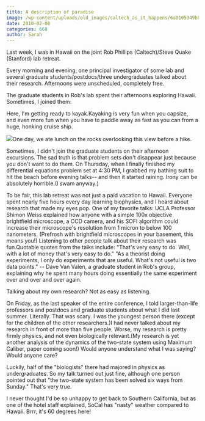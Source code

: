 ```yaml
---
title: A description of paradise
image: /wp-content/uploads/old_images/caltech_as_it_happens/6a0105349b8251970b01287772a320970c.jpg
date: 2010-02-08
categories: 668
author: Sarah
---
```



Last week, I was in Hawaii on the joint Rob Phillips
(Caltech)/Steve Quake (Stanford) lab retreat.

Every morning and evening, one principal investigator of some lab and
several graduate students/postdocs/three undergraduates talked about their
research. Afternoons were unscheduled,
completely free.

The graduate students in Rob's lab spent their afternoons
exploring Hawaii. Sometimes, I joined
them:

Here, I'm getting ready to kayak.Kayaking
is very fun when you capsize, and even more fun when you have to paddle away as fast as you can from a huge, honking cruise ship.


![](/old_images/caltech_as_it_happens/6a0105349b8251970b012877795856970c.jpg)One day, we ate lunch on the rocks overlooking this view before a hike.

Sometimes, I didn't join the graduate students on their
afternoon excursions. The sad truth is
that problem sets don't disappear just because you don't want to do them. On Thursday, when I finally finished my
differential equations problem set at 4:30 PM, I grabbed my bathing suit to hit
the beach before evening talks-- and then it started raining. Irony can be absolutely horrible.(I swam anyway.)

To be fair, this lab retreat was not just a paid vacation to
Hawaii. Everyone spent nearly five hours
every day learning biophysics, and I heard about research that made my eyes pop. One of my favorite talks: UCLA Professor
Shimon Weiss explained how anyone with a simple 100x objective brightfield
microscope, a CCD camera, and his SOFI algorithm could increase their
microscope's resolution from 1 micron to below 100 nanometers. (Prefrosh with brightfield microscopes in
your basement, this means you!)
Listening to other people talk about their research was fun.Quotable quotes from the talks include:
"That's very easy to do. Well, with a lot of money that's very easy to do."
"As a theorist doing experiments, I only do experiments that are useful. What's not useful is two data points." -- Dave Van Valen, a graduate student in Rob's group, explaining why he spent many hours doing essentially the same experiment over and over and over again.

Talking about my own
research? Not as easy as listening.

On Friday, as the last speaker of the entire conference, I told
larger-than-life professors and postdocs and graduate students about what I did last summer. Literally. That was scary. I was the youngest person there (except for
the children of the other researchers.)I had never talked about my research in front of more than five
people. Worse, my research is pretty
firmly physics, and not even biologically relevant.(My research is yet another analysis of the dynamics of the two-state system using Maximum Caliber, paper coming soon!) Would anyone understand what I was
saying? Would anyone
care?

Luckily, half of the "biologists" there had
majored in physics as undergraduates. So my talk turned out just fine, although one person pointed out that "the two-state system has been solved six ways from Sunday." That's very true.

I never thought I'd be so unhappy to get back to Southern California, but as one
of the hotel staff explained, SoCal has "nasty" weather compared to
Hawaii. Brrr, it's 60 degrees here!
